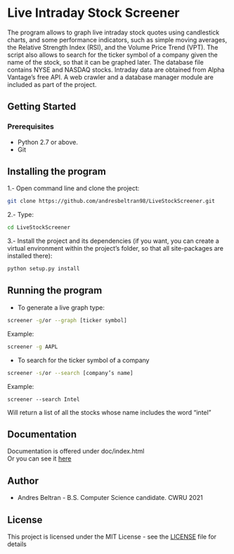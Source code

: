 # Live Intraday Stock Screener

The program allows to graph live intraday stock quotes using candlestick charts, and some performance indicators, such as simple moving averages, the Relative Strength Index (RSI), and the Volume Price Trend (VPT). The script also allows to search for the ticker symbol of a company given the name of the stock, so that it can be graphed later. The database file contains NYSE and NASDAQ stocks. Intraday data are obtained from Alpha Vantage’s free API. A web crawler and a database manager module are included as part of the project.

## Getting Started
### Prerequisites
* Python 2.7 or above.
* Git

## Installing the program
1.- Open command line and clone the project: 
```bash
git clone https://github.com/andresbeltran98/LiveStockScreener.git
```
2.- Type: 
```bash
cd LiveStockScreener
```
3.- Install the project and its dependencies (if you want, you can create a virtual environment within the project’s folder, so that all site-packages are installed there):
```bash
python setup.py install
```

## Running the program
* To generate a live graph type:
```bash
screener -g/or --graph [ticker symbol]
```
Example:
```bash
screener -g AAPL
```

* To search for the ticker symbol of a company
```bash
screener -s/or --search [company’s name]
```
Example:
```
screener --search Intel
```
Will return a list of all the stocks whose name includes the word “intel”

## Documentation
Documentation is offered under doc/index.html <br>
Or you can see it [here](http://htmlpreview.github.io/?https://github.com/andresbeltran98/LiveStockScreener/blob/master/doc/py-modindex.html)

## Author
* Andres Beltran - B.S. Computer Science candidate. CWRU 2021

## License
This project is licensed under the MIT License - see the [LICENSE](LICENSE) file for details
